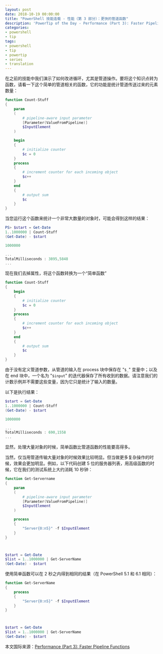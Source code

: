 ```yaml
---
layout: post
date: 2018-10-19 00:00:00
title: "PowerShell 技能连载 - 性能（第 3 部分）：更快的管道函数"
description: 'PowerTip of the Day - Performance (Part 3): Faster Pipeline Functions'
categories:
- powershell
- tip
tags:
- powershell
- tip
- powertip
- series
- translation
---
```

在之前的技能中我们演示了如何改进循环，尤其是管道操作。要将这个知识点转为函数，请看一下这个简单的管道相关的函数，它的功能是统计管道传送过来的元素数量：

```powershell
function Count-Stuff
{
    param
    (
        # pipeline-aware input parameter
        [Parameter(ValueFromPipeline)]
        $InputElement
    )

    begin
    {
        # initialize counter
        $c = 0
    }
    process
    {
        # increment counter for each incoming object
        $c++
    }
    end
    {
        # output sum
        $c
    }
}
```

当您运行这个函数来统计一个非常大数量的对象时，可能会得到这样的结果：

```powershell
PS> $start = Get-Date
1..1000000 | Count-Stuff
(Get-Date) - $start

1000000

...
TotalMilliseconds : 3895,5848
...
```

现在我们去掉属性，将这个函数转换为一个“简单函数”

```powershell
function Count-Stuff
{
    begin
    {
        # initialize counter
        $c = 0
    }
    process
    {
        # increment counter for each incoming object
        $c++
    }
    end
    {
        # output sum
        $c
    }
}
```

由于没有定义管道参数，从管道的输入在 process 块中保存在 "`$_`" 变量中；以及在 end 块中，一个名为 "`$input`" 的迭代器保存了所有收到的数据。请注意我们的计数示例并不需要这些变量，因为它只是统计了输入的数量。

以下是执行结果：

```powershell
$start = Get-Date
1..1000000 | Count-Stuff
(Get-Date) - $start

1000000

...
TotalMilliseconds : 690,1558
...
```

显然，处理大量对象的时候，简单函数比管道函数的性能要高得多。

当然，仅当用管道传输大量对象的时候效果比较明显。但当做更多复杂操作的时候，效果会更加明显。例如，以下代码创建 5 位的服务器列表，用高级函数的时候，它在我们的测试系统上大约消耗 10 秒钟：

```powershell
function Get-Servername
{
    param
    (
        # pipeline-aware input parameter
        [Parameter(ValueFromPipeline)]
        $InputElement
    )

    process
    {
        "Server{0:n5}" -f $InputElement
    }
}



$start = Get-Date
$list = 1..1000000 | Get-ServerName
(Get-Date) - $start
```

使用简单函数可以在 2 秒之内得到相同的结果（在 PowerShell 5.1 和 6.1 相同）：

```powershell
function Get-ServerName
{
    process
    {
        "Server{0:n5}" -f $InputElement
    }
}



$start = Get-Date
$list = 1..1000000 | Get-ServerName
(Get-Date) - $start
```

<!--more-->
本文国际来源：[Performance (Part 3): Faster Pipeline Functions](http://community.idera.com/powershell/powertips/b/tips/posts/performance-part-3-faster-pipeline-functions)

